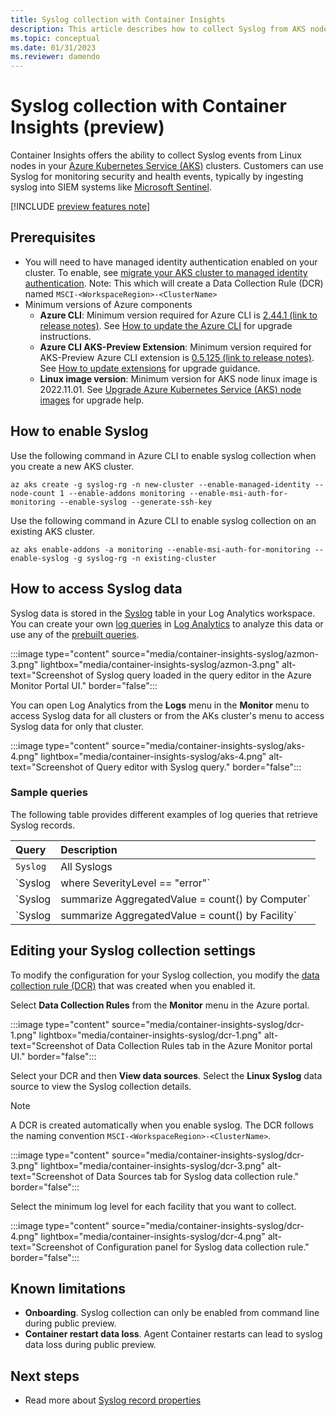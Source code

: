 ```yaml
---
title: Syslog collection with Container Insights
description: This article describes how to collect Syslog from AKS nodes using Container insights.
ms.topic: conceptual
ms.date: 01/31/2023
ms.reviewer: damendo
---
```


# Syslog collection with Container Insights (preview)

Container Insights offers the ability to collect Syslog events from Linux nodes in your [Azure Kubernetes Service (AKS)](../../aks/intro-kubernetes.md) clusters. Customers can use Syslog for monitoring security and health events, typically by ingesting syslog into SIEM systems like [Microsoft Sentinel](https://azure.microsoft.com/products/microsoft-sentinel/#overview).  

[!INCLUDE [preview features note](./includes/preview/preview-callout.md)]

## Prerequisites 

- You will need to have managed identity authentication enabled on your cluster. To enable, see [migrate your AKS cluster to managed identity authentication](container-insights-enable-existing-clusters.md?tabs=azure-cli#migrate-to-managed-identity-authentication). Note: This which will create a Data Collection Rule (DCR) named `MSCI-<WorkspaceRegion>-<ClusterName>` 
- Minimum versions of Azure components
  - **Azure CLI**: Minimum version required for Azure CLI is [2.44.1 (link to release notes)](/cli/azure/release-notes-azure-cli#january-11-2023). See [How to update the Azure CLI](/cli/azure/update-azure-cli) for upgrade instructions. 
  - **Azure CLI AKS-Preview Extension**: Minimum version required for AKS-Preview Azure CLI extension is [ 0.5.125 (link to release notes)](https://github.com/Azure/azure-cli-extensions/blob/main/src/aks-preview/HISTORY.rst#05125). See [How to update extensions](/cli/azure/azure-cli-extensions-overview#how-to-update-extensions) for upgrade guidance. 
  - **Linux image version**: Minimum version for AKS node linux image is 2022.11.01. See [Upgrade Azure Kubernetes Service (AKS) node images](https://learn.microsoft.com/azure/aks/node-image-upgrade) for upgrade help. 

## How to enable Syslog
  
Use the following command in Azure CLI to enable syslog collection when you create a new AKS cluster.

```azurecli
az aks create -g syslog-rg -n new-cluster --enable-managed-identity --node-count 1 --enable-addons monitoring --enable-msi-auth-for-monitoring --enable-syslog --generate-ssh-key
```
  
Use the following command in Azure CLI to enable syslog collection on an existing AKS cluster.

```azurecli
az aks enable-addons -a monitoring --enable-msi-auth-for-monitoring --enable-syslog -g syslog-rg -n existing-cluster
```


## How to access Syslog data
 
Syslog data is stored in the [Syslog](/azure/azure-monitor/reference/tables/syslog) table in your Log Analytics workspace. You can create your own [log queries](../logs/log-query-overview.md) in [Log Analytics](../logs/log-analytics-overview.md) to analyze this data or use any of the [prebuilt queries](../logs/log-query-overview.md).

:::image type="content" source="media/container-insights-syslog/azmon-3.png" lightbox="media/container-insights-syslog/azmon-3.png" alt-text="Screenshot of Syslog query loaded in the query editor in the Azure Monitor Portal UI." border="false":::    

You can open Log Analytics from the **Logs** menu in the **Monitor** menu to access Syslog data for all clusters or from the AKs cluster's menu to access Syslog data for only that cluster.
 
:::image type="content" source="media/container-insights-syslog/aks-4.png" lightbox="media/container-insights-syslog/aks-4.png" alt-text="Screenshot of Query editor with Syslog query." border="false":::
  
### Sample queries
  
The following table provides different examples of log queries that retrieve Syslog records.

| Query | Description |
|:--- |:--- |
| `Syslog` |All Syslogs |
| `Syslog | where SeverityLevel == "error"` |All Syslog records with severity of error |
| `Syslog | summarize AggregatedValue = count() by Computer` |Count of Syslog records by computer |
| `Syslog | summarize AggregatedValue = count() by Facility` |Count of Syslog records by facility |  

## Editing your Syslog collection settings

To modify the configuration for your Syslog collection, you modify the [data collection rule (DCR)](../essentials/data-collection-rule-overview.md) that was created when you enabled it. 

Select **Data Collection Rules** from the **Monitor** menu in the Azure portal. 

:::image type="content" source="media/container-insights-syslog/dcr-1.png" lightbox="media/container-insights-syslog/dcr-1.png" alt-text="Screenshot of Data Collection Rules tab in the Azure Monitor portal UI." border="false":::

Select your DCR and then **View data sources**. Select the **Linux Syslog** data source to view the Syslog collection details.
>[!NOTE]
> A DCR is created automatically when you enable syslog. The DCR follows the naming convention `MSCI-<WorkspaceRegion>-<ClusterName>`.

:::image type="content" source="media/container-insights-syslog/dcr-3.png" lightbox="media/container-insights-syslog/dcr-3.png" alt-text="Screenshot of Data Sources tab for Syslog data collection rule." border="false":::

Select the minimum log level for each facility that you want to collect.

:::image type="content" source="media/container-insights-syslog/dcr-4.png" lightbox="media/container-insights-syslog/dcr-4.png" alt-text="Screenshot of Configuration panel for Syslog data collection rule." border="false":::


## Known limitations

- **Onboarding**. Syslog collection can only be enabled from command line during public preview. 
- **Container restart data loss**. Agent Container restarts can lead to syslog data loss during public preview. 

## Next steps

- Read more about [Syslog record properties](/azure/azure-monitor/reference/tables/syslog)


